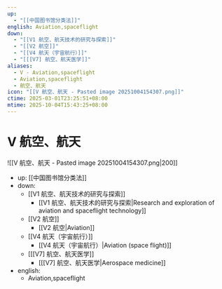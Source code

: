 ```yaml
---
up:
  - "[[中国图书馆分类法]]"
english: Aviation,spaceflight
down:
  - "[[V1 航空、航天技术的研究与探索]]"
  - "[[V2 航空]]"
  - "[[V4 航天（宇宙航行）]]"
  - "[[[V7] 航空、航天医学]]"
aliases:
  - V - Aviation,spaceflight
  - Aviation,spaceflight
  - 航空、航天
icon: "[[V 航空、航天 - Pasted image 20251004154307.png]]"
ctime: 2025-03-01T23:25:51+08:00
mtime: 2025-10-04T15:43:25+08:00
---
```


# V 航空、航天

![[V 航空、航天 - Pasted image 20251004154307.png|200]]

- up: [[中国图书馆分类法]]
- down:
	- [[V1 航空、航天技术的研究与探索]]
		- [[V1 航空、航天技术的研究与探索|Research and exploration of aviation and spaceflight technology]]
	- [[V2 航空]]
		- [[V2 航空|Aviation]]
	- [[V4 航天（宇宙航行）]]
		- [[V4 航天（宇宙航行）|Aviation (space flight)]]
	- [[[V7] 航空、航天医学]]
		- [[[V7] 航空、航天医学|Aerospace medicine]]
- english:
	- Aviation,spaceflight
